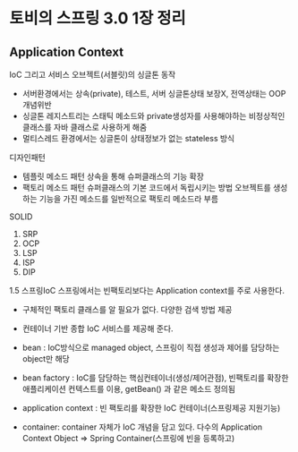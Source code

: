 # 토비의 스프링 3.0 1장 정리 
## Application Context
IoC 그리고 서비스 오브젝트(서블릿)의 싱글톤 동작
- 서버환경에서는 상속(private), 테스트, 서버 싱글톤상태 보장X, 전역상태는 OOP 개념위반
- 싱글톤 레지스트리는 스태틱 메소드와 private생성자를 사용해야하는 비정상적인 클래스를 자바 클래스로 사용하게 해줌
- 멀티스레드 환경에서는 싱글톤이 상태정보가 없는 stateless 방식

디자인패턴
- 템플릿 메소드 패턴
 상속을 통해 슈퍼클래스의 기능 확장
- 팩토리 메소드 패턴
 슈퍼클래스의 기본 코드에서 독립시키는 방법
 오브젝트를 생성하는 기능을 가진 메소드를 일반적으로 팩토리 메소드라 부름
 
SOLID 
1. SRP
2. OCP
3. LSP
4. ISP
5. DIP

1.5 스프링IoC
스프링에서는 빈팩토리보다는 Application context를 주로 사용한다.
- 구체적인 팩토리 클래스를 알 필요가 없다. 다양한 검색 방법 제공
- 컨테이너 기반 종합 IoC 서비스를 제공해 준다.

- bean : IoC방식으로 managed object, 스프링이 직접 생성과 제어를 담당하는 object만 해당
- bean factory : IoC를 담당하는 핵심컨테이너(생성/제어관점), 빈팩토리를 확장한 애플리케이션 컨텍스트를 이용, getBean() 과 같은 메소드 정의됨
- application context : 빈 팩토리를 확장한 IoC 컨테이너(스프링제공 지원기능)
- container: container 자체가 IoC 개념을 담고 있다. 다수의 Application Context Object => Spring Container(스프링에 빈을 등록하고)
